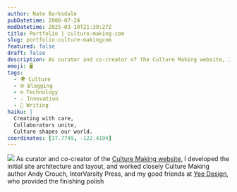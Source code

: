 ```yaml
---
author: Nate Barksdale
pubDatetime: 2008-07-24
modDatetime: 2025-03-10T21:39:27Z
title: Portfolio | culture-making.com
slug: portfolio-culture-makingcom
featured: false
draft: false
description: As curator and co-creator of the Culture Making website, I developed the initial site architecture and layout in collaboration with Andy Crouch and Yee Design. Geolocation coordinates
emoji: 🖥️
tags:
  - 🌍 Culture
  - 🌐 Blogging
  - ⚙️ Technology
  - 💡 Innovation
  - 📝 Writing
haiku: |
  Creating with care,  
  Collaborators unite,  
  Culture shapes our world.
coordinates: [37.7749, -122.4194]
---
```


![](@assets/images/cm_mac_530.jpg) As curator and co-creator of the [Culture Making website](http://www.culture-making.com), I developed the initial site architecture and layout, and worked closely Culture Making author Andy Crouch, InterVarsity Press, and my good friends at [Yee Design](http://www.yeedesign.com), who provided the finishing polish
